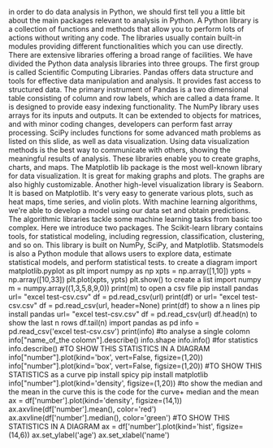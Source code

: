 in order to do data analysis in Python, we should first tell you a little bit about the main packages relevant to analysis in Python. A Python library is a collection of functions and methods that allow you to perform lots of actions without writing any code. The libraries usually contain built-in modules providing different functionalities which you can use directly.
There are extensive libraries offering a broad range of facilities. We have divided the Python data analysis libraries into three groups. The first group is called Scientific Computing Libraries. Pandas offers data structure and tools for effective data manipulation and analysis. It provides fast access to structured data. The primary instrument of Pandas is a two dimensional table consisting of column and row labels, which are called a data frame. It is designed to provide easy indexing functionality. The NumPy library uses arrays for its inputs and outputs.
It can be extended to objects for matrices,
and with minor coding changes,
developers can perform fast array processing.
SciPy includes functions for
some advanced math problems as listed on this slide,
as well as data visualization.
Using data visualization methods is the best way to
communicate with others, showing
the meaningful results of analysis.
These libraries enable you to create
graphs, charts, and maps.
The Matplotlib lib package is
the most well-known library for data visualization.
It is great for making graphs and plots.
The graphs are also highly customizable.
Another high-level visualization library is Seaborn.
It is based on Matplotlib.
It's very easy to generate various plots,
such as heat maps, time series, and violin plots.
With machine learning algorithms,
we're able to develop a model using
our data set and obtain predictions.
The algorithmic libraries tackle
some machine learning tasks from basic too complex.
Here we introduce two packages.
The Scikit-learn library contains tools,
for statistical modeling, including regression,
classification, clustering, and so on.
This library is built on NumPy,
SciPy, and Matplotlib.
Statsmodels is also
a Python module that allows users to explore data,
estimate statistical models,
and perform statistical tests. 
to create a diagram
import matplotlib.pyplot as plt
import numpy as np
xpts = np.array([1,10])
ypts = np.array([10,33])
plt.plot(xpts, ypts)
plt.show()
to create a list
import numpy
m = numpy.array((1,3,5,8,9,0))
print(m)
to open a csv file
pip install pandas
url= "excel test-csv.csv"
df = pd.read_csv(url)
print(df)
or
url= "excel test-csv.csv"
df = pd.read_csv(url, header=None)
print(df)
to show a n lines
pip install pandas
url= "excel test-csv.csv"
df = pd.read_csv(url)
df.head(n)
to show the last n rows
df.tail(n)
import pandas as pd
info = pd.read_csv('excel test-csv.csv')
print(info)
#to analyse a single colomn
info["name_of_the colomn"].describe()
info.shape
info.info()
#for statistics
info.describe()
#TO SHOW THIS STATISTICS IN A DIAGRAM 
info["number"].plot(kind='box', vert=False, figsize=(1,20))
info["number"].plot(kind='box', vert=False, figsize=(1,20))
#TO SHOW THIS STATISTICS as a curve
pip install spicy
pip install matplotlib 
info["number"].plot(kind='density', figsize=(1,20))
#to show the median and the mean in the curve this is the code for the curve+ median and the mean
ax = df['number'].plot(kind='density', figsize=(14,1))
ax.axvline(df['number'].mean(), color='red')
ax.axvline(df['number'].median(), color='green')
#TO SHOW THIS STATISTICS IN A DIAGRAM 
ax = df['number'].plot(kind='hist', figsize=(14,6))
ax.set_ylabel('age')
ax.set_xlabel('name')


